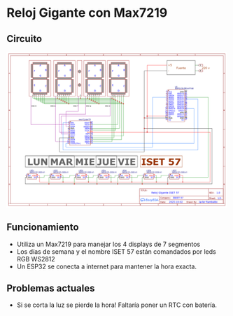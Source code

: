 # Reloj Gigante con Max7219

## Circuito

![Circuito del Reloj Gigante](doc/Schematic_Reloj-Gigante-ISET57_2025-10-03.png)

## Funcionamiento

- Utiliza un Max7219 para manejar los 4 displays de 7 segmentos
- Los días de semana y el nombre ISET 57 están comandados por leds RGB WS2812
- Un ESP32 se conecta a internet para mantener la hora exacta.

## Problemas actuales

- Si se corta la luz se pierde la hora! Faltaría poner un RTC con batería.

